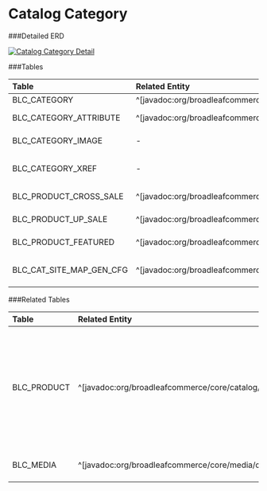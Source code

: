 # Catalog Category



###Detailed ERD

[![Catalog Category Detail](dataModel/CatalogCategoryDetailedERD.png)](_img/dataModel/CatalogCategoryDetailedERD.png)

###Tables

| Table               | Related Entity    | Description                                         |
|:--------------------|:------------------|:----------------------------------------------------|
|BLC\_CATEGORY         | ^[javadoc:org/broadleafcommerce/core/catalog/domain/Category]          | Represents a category.  |
|BLC\_CATEGORY\_ATTRIBUTE  | ^[javadoc:org/broadleafcommerce/core/catalog/domain/CategoryAttribute]       | Defines attributes for a category.  |
|BLC\_CATEGORY\_IMAGE   | -          | Represents a URL to an image for the category.  |
|BLC\_CATEGORY\_XREF | -             | Cross reference table that points to the subcategories of each category.  |
|BLC\_PRODUCT\_CROSS\_SALE | ^[javadoc:org/broadleafcommerce/core/catalog/domain/RelatedProduct]        | Represents the products in the category.  |
|BLC\_PRODUCT\_UP\_SALE    | ^[javadoc:org/broadleafcommerce/core/catalog/domain/RelatedProduct]         | Represents the products in the category.  |
|BLC\_PRODUCT\_FEATURED   | ^[javadoc:org/broadleafcommerce/core/catalog/domain/PromotableProduct]      | Represents the products in the category.  |
|BLC\_CAT\_SITE\_MAP\_GEN\_CFG   | ^[javadoc:org/broadleafcommerce/core/catalog/domain/CategorySiteMapGeneratorConfiguration]      | CategorySiteMapGenerator is controlled by this configuration.  |



###Related Tables

| Table               | Related Entity    | Description                                         |
|:--------------------|:------------------|:----------------------------------------------------|
|BLC\_PRODUCT          | ^[javadoc:org/broadleafcommerce/core/catalog/domain/Product]          | A product is a general description of an item that can be sold (for example: a hat). Products are not sold or added to a cart.  |
|BLC\_MEDIA            | ^[javadoc:org/broadleafcommerce/core/media/domain/Media]          | Represents a media object.  |

